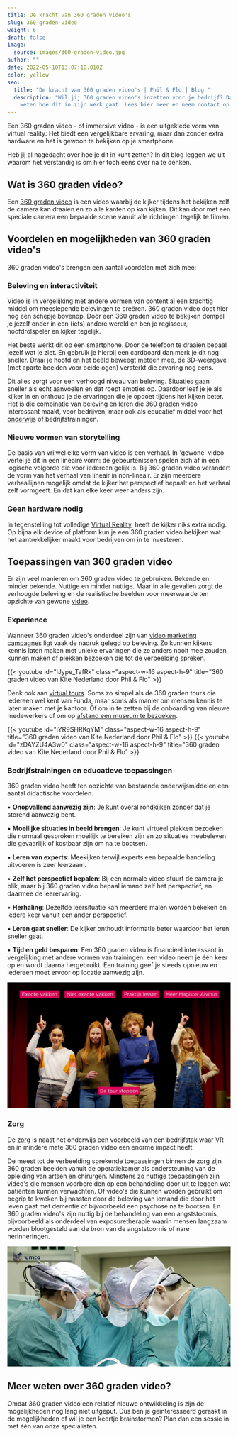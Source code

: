 ```yaml
---
title: De kracht van 360 graden video's
slug: 360-graden-video
weight: 6
draft: false
image:
  source: images/360-graden-video.jpg
author: ""
date: 2022-05-10T13:07:10.010Z
color: yellow
seo:
  title: "De kracht van 360 graden video's | Phil & Flo | Blog "
  description: "Wil jij 360 graden video's inzetten voor je bedrijf? Dan wil je
    weten hoe dit in zijn werk gaat. Lees hier meer en neem contact op. "
---
```

Een 360 graden video - of immersive video - is een uitgeklede vorm van virtual reality: Het biedt een vergelijkbare ervaring, maar dan zonder extra hardware en het is gewoon te bekijken op je smartphone. 

Heb jij al nagedacht over hoe je dit in kunt zetten? In dit blog leggen we uit waarom het verstandig is om hier toch eens over na te denken.

## Wat is 360 graden video?

Een [360 graden video](https://www.philenflo.nl/360-graden-video-laten-maken/) is een video waarbij de kijker tijdens het bekijken zelf de camera kan draaien en zo alle kanten op kan kijken. Dit kan door met een speciale camera een bepaalde scene vanuit alle richtingen tegelijk te filmen.

## Voordelen en mogelijkheden van 360 graden video's

360 graden video's brengen een aantal voordelen met zich mee:

### Beleving en interactiviteit

Video is in vergelijking met andere vormen van content al een krachtig middel om meeslepende belevingen te creëren. 360 graden video doet hier nog een schepje bovenop. Door een 360 graden video te bekijken dompel je jezelf onder in een (iets) andere wereld en ben je regisseur, hoofdrolspeler en kijker tegelijk.

Het beste werkt dit op een smartphone. Door de telefoon te draaien bepaal jezelf wat je ziet. En gebruik je hierbij een cardboard dan merk je dit nog sneller. Draai je hoofd en het beeld beweegt meteen mee, de 3D-weergave (met aparte beelden voor beide ogen) versterkt die ervaring nog eens.

Dit alles zorgt voor een verhoogd niveau van beleving. Situaties gaan sneller als echt aanvoelen en dat roept emoties op. Daardoor leef je je als kijker in en onthoud je de ervaringen die je opdoet tijdens het kijken beter. Het is die combinatie van beleving en leren die 360 graden video interessant maakt, voor bedrijven, maar ook als educatief middel voor het [onderwijs](https://www.philenflo.nl/branches/onderwijs-kunst-cultuur/) of bedrijfstrainingen.

### Nieuwe vormen van storytelling

De basis van vrijwel elke vorm van video is een verhaal. In 'gewone' video vertel je dit in een lineaire vorm: de gebeurtenissen spelen zich af in een logische volgorde die voor iedereen gelijk is. Bij 360 graden video verandert de vorm van het verhaal van lineair in non-lineair. Er zijn meerdere verhaallijnen mogelijk omdat de kijker het perspectief bepaalt en het verhaal zelf vormgeeft. En dat kan elke keer weer anders zijn.

### Geen hardware nodig

In tegenstelling tot volledige [Virtual Reality](https://www.philenflo.nl/oplossingen/virtual-reality/), heeft de kijker niks extra nodig. Op bijna elk device of platform kun je een 360 graden video bekijken wat het aantrekkelijker maakt voor bedrijven om in te investeren.

## Toepassingen van 360 graden video

Er zijn veel manieren om 360 graden video te gebruiken. Bekende en minder bekende. Nuttige en minder nuttige. Maar in alle gevallen zorgt de verhoogde beleving en de realistische beelden voor meerwaarde ten opzichte van gewone [video](https://www.philenflo.nl/oplossingen/video-laten-maken/).

### Experience

Wanneer 360 graden video's onderdeel zijn van [video marketing campagnes](https://www.philenflo.nl/oplossingen/videomarketing/) ligt vaak de nadruk gelegd op beleving. Zo kunnen kijkers kennis laten maken met unieke ervaringen die ze anders nooit mee zouden kunnen maken of plekken bezoeken die tot de verbeelding spreken.

{{< youtube id="lJype_TafRk" class="aspect-w-16 aspect-h-9" title="360 graden video van Kite Nederland door Phil & Flo" >}}

Denk ook aan [virtual tours](https://www.philenflo.nl/virtuele-tour/). Soms zo simpel als de 360 graden tours die iedereen wel kent van Funda, maar soms als manier om mensen kennis te laten maken met je kantoor. Of om in te zetten bij de onboarding van nieuwe medewerkers of om op [afstand een museum te bezoeken](https://www.philenflo.nl/virtuele-tour-museum/). 

{{< youtube id="iYR9SHRKqYM" class="aspect-w-16 aspect-h-9" title="360 graden video van Kite Nederland door Phil & Flo" >}}
{{< youtube id="zDAYZU4A3w0" class="aspect-w-16 aspect-h-9" title="360 graden video van Kite Nederland door Phil & Flo" >}}

### Bedrijfstrainingen en educatieve toepassingen

360 graden video heeft ten opzichte van bestaande onderwijsmiddelen een aantal didactische voordelen. 

• **Onopvallend aanwezig zijn**: Je kunt overal rondkijken zonder dat je storend aanwezig bent. 

• **Moeilijke situaties in beeld brengen**: Je kunt virtueel plekken bezoeken die normaal gesproken moeilijk te bereiken zijn en zo situaties meebeleven die gevaarlijk of kostbaar zijn om na te bootsen.

• **Leren van experts**: Meekijken terwijl experts een bepaalde handeling uitvoeren is zeer leerzaam. 

• **Zelf het perspectief bepalen**: Bij een normale video stuurt de camera je blik, maar bij 360 graden video bepaal iemand zelf het perspectief, en daarmee de leerervaring.

• **Herhaling**: Dezelfde leersituatie kan meerdere malen worden bekeken en iedere keer vanuit een ander perspectief. 

• **Leren gaat sneller**: De kijker onthoudt informatie beter waardoor het leren sneller gaat.

• **Tijd en geld besparen**: Een 360 graden video is financieel interessant in vergelijking met andere vormen van trainingen: een video neem je één keer op en wordt daarna hergebruikt. Een training geef je steeds opnieuw en iedereen moet ervoor op locatie aanwezig zijn.

![Virtuele school tour](images/rsgs-mag1.jpg)

### Zorg

De [zorg](https://www.philenflo.nl/branches/zorg-pharma/) is naast het onderwijs een voorbeeld van een bedrijfstak waar VR en in mindere mate 360 graden video een enorme impact heeft.

De meest tot de verbeelding sprekende toepassingen binnen de zorg zijn 360 graden beelden vanuit de operatiekamer als ondersteuning van de opleiding van artsen en chirurgen. Minstens zo nuttige toepassingen zijn video's die mensen voorbereiden op een behandeling door uit te leggen wat patiënten kunnen verwachten. Of video's die kunnen worden gebruikt om begrip te kweken bij naasten door de beleving van iemand die door het leven gaat met dementie of bijvoorbeeld een psychose na te bootsen. En 360 graden video's zijn nuttig bij de behandeling van een angststoornis, bijvoorbeeld als onderdeel van exposuretherapie waarin mensen langzaam worden blootgesteld aan de bron van de angststoornis of nare herinneringen.

![360 graden video in de zorg](images/umcg.jpg)

## Meer weten over 360 graden video?

Omdat 360 graden video een relatief nieuwe ontwikkeling is zijn de mogelijkheden nog lang niet uitgeput. Dus ben je geïnteresseerd geraakt in de mogelijkheden of wil je een keertje brainstormen? Plan dan een sessie in met één van onze specialisten.